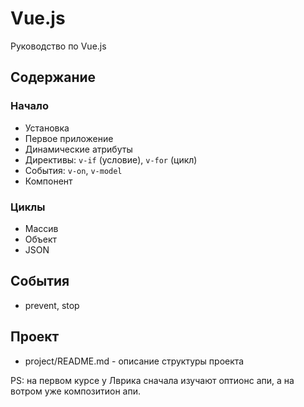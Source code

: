 # Vue.js
Руководство по Vue.js

## Содержание

### Начало
- Установка
- Первое приложение
- Динамические атрибуты
- Директивы: `v-if` (условие), `v-for` (цикл)
- События: `v-on`, `v-model`
- Компонент

### Циклы
- Массив
- Объект
- JSON

## События
- prevent, stop

## Проект
- project/README.md - описание структуры проекта

PS: на первом курсе у Лврика сначала изучают оптионс апи, а на вотром уже композитион апи.
